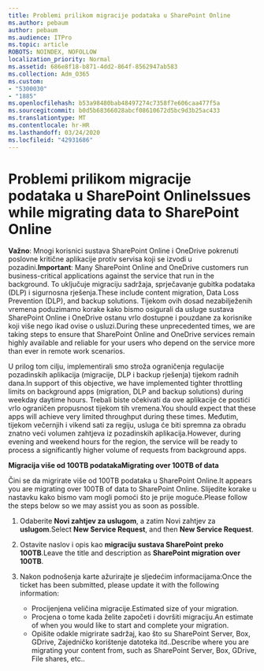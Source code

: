 ```yaml
---
title: Problemi prilikom migracije podataka u SharePoint Online
ms.author: pebaum
author: pebaum
ms.audience: ITPro
ms.topic: article
ROBOTS: NOINDEX, NOFOLLOW
localization_priority: Normal
ms.assetid: 686e8f18-b871-4dd2-864f-8562947ab583
ms.collection: Adm_O365
ms.custom:
- "5300030"
- "1885"
ms.openlocfilehash: b53a98480bab48497274c7358f7e606caa477f5a
ms.sourcegitcommit: b0d5b68366028abcf08610672d5bc9d3b25ac433
ms.translationtype: MT
ms.contentlocale: hr-HR
ms.lasthandoff: 03/24/2020
ms.locfileid: "42931686"
---
```

# <a name="issues-while-migrating-data-to-sharepoint-online"></a><span data-ttu-id="c3199-102">Problemi prilikom migracije podataka u SharePoint Online</span><span class="sxs-lookup"><span data-stu-id="c3199-102">Issues while migrating data to SharePoint Online</span></span>

<span data-ttu-id="c3199-103">**Važno**: Mnogi korisnici sustava SharePoint Online i OneDrive pokrenuti poslovne kritične aplikacije protiv servisa koji se izvodi u pozadini.</span><span class="sxs-lookup"><span data-stu-id="c3199-103">**Important**: Many SharePoint Online and OneDrive customers run business-critical applications against the service that run in the background.</span></span> <span data-ttu-id="c3199-104">To uključuje migraciju sadržaja, sprječavanje gubitka podataka (DLP) i sigurnosna rješenja.</span><span class="sxs-lookup"><span data-stu-id="c3199-104">These include content migration, Data Loss Prevention (DLP), and backup solutions.</span></span> <span data-ttu-id="c3199-105">Tijekom ovih dosad nezabilježenih vremena poduzimamo korake kako bismo osigurali da usluge sustava SharePoint Online i OneDrive ostanu vrlo dostupne i pouzdane za korisnike koji više nego ikad ovise o usluzi.</span><span class="sxs-lookup"><span data-stu-id="c3199-105">During these unprecedented times, we are taking steps to ensure that SharePoint Online and OneDrive services remain highly available and reliable for your users who depend on the service more than ever in remote work scenarios.</span></span>

<span data-ttu-id="c3199-106">U prilog tom cilju, implementirali smo stroža ograničenja regulacije pozadinskih aplikacija (migracije, DLP i backup rješenja) tijekom radnih dana.</span><span class="sxs-lookup"><span data-stu-id="c3199-106">In support of this objective, we have implemented tighter throttling limits on background apps (migration, DLP and backup solutions) during weekday daytime hours.</span></span> <span data-ttu-id="c3199-107">Trebali biste očekivati da ove aplikacije će postići vrlo ograničen propusnost tijekom tih vremena.</span><span class="sxs-lookup"><span data-stu-id="c3199-107">You should expect that these apps will achieve very limited throughput during these times.</span></span> <span data-ttu-id="c3199-108">Međutim, tijekom večernjih i vikend sati za regiju, usluga će biti spremna za obradu znatno veći volumen zahtjeva iz pozadinskih aplikacija.</span><span class="sxs-lookup"><span data-stu-id="c3199-108">However, during evening and weekend hours for the region, the service will be ready to process a significantly higher volume of requests from background apps.</span></span>

<span data-ttu-id="c3199-109">**Migracija više od 100TB podataka**</span><span class="sxs-lookup"><span data-stu-id="c3199-109">**Migrating over 100TB of data**</span></span>

<span data-ttu-id="c3199-110">Čini se da migrirate više od 100TB podataka u SharePoint Online.</span><span class="sxs-lookup"><span data-stu-id="c3199-110">It appears you are migrating over 100TB of data to SharePoint Online.</span></span> <span data-ttu-id="c3199-111">Slijedite korake u nastavku kako bismo vam mogli pomoći što je prije moguće.</span><span class="sxs-lookup"><span data-stu-id="c3199-111">Please follow the steps below so we may assist you as soon as possible.</span></span> 

1. <span data-ttu-id="c3199-112">Odaberite **Novi zahtjev za uslugom**, a zatim Novi zahtjev za **uslugom**.</span><span class="sxs-lookup"><span data-stu-id="c3199-112">Select **New Service Request**, and then **New Service Request**.</span></span> 
2. <span data-ttu-id="c3199-113">Ostavite naslov i opis kao **migraciju sustava SharePoint preko 100TB**.</span><span class="sxs-lookup"><span data-stu-id="c3199-113">Leave the title and description as **SharePoint migration over 100TB**.</span></span>
3. <span data-ttu-id="c3199-114">Nakon podnošenja karte ažurirajte je sljedećim informacijama:</span><span class="sxs-lookup"><span data-stu-id="c3199-114">Once the ticket has been submitted, please update it with the following information:</span></span> 

    - <span data-ttu-id="c3199-115">Procijenjena veličina migracije.</span><span class="sxs-lookup"><span data-stu-id="c3199-115">Estimated size of your migration.</span></span>
    - <span data-ttu-id="c3199-116">Procjena o tome kada želite započeti i dovršiti migraciju.</span><span class="sxs-lookup"><span data-stu-id="c3199-116">An estimate of when you would like to start and complete your migration.</span></span>
    - <span data-ttu-id="c3199-117">Opišite odakle migrirate sadržaj, kao što su SharePoint Server, Box, GDrive, Zajedničko korištenje datoteka itd..</span><span class="sxs-lookup"><span data-stu-id="c3199-117">Describe where you are migrating your content from, such as SharePoint Server, Box, GDrive, File shares, etc..</span></span>


  

